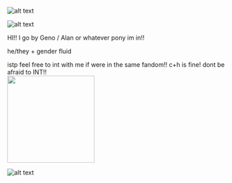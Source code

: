 ![alt text](https://media.discordapp.net/attachments/932235016795193404/1224837432420208721/tumblr_26b705c4309386b0c40c8cd76523db9b_96086986_2048.png?ex=68002540&is=67fed3c0&hm=750a8fbaffce774dc44fdf801251ca55485ac53949b26a809c06303687998819&=&format=webp&quality=lossless&width=1768&height=187)

![alt text](https://media.discordapp.net/attachments/1052873893028843574/1361875745324138496/Untitled271_20250415202740.png?ex=68005920&is=67ff07a0&hm=d9400d34ce39947229246a57c5d858056f3733e9bbaabecc7641cfd96899f6ac&=&format=webp&quality=lossless)

HI!! I go by Geno / Alan or whatever pony im in!!  


   he/they + gender fluid 

   istp 
feel free to int with me if were in the same fandom!!
c+h is fine! dont be afraid to INT!!                 
  <img src="https://media.discordapp.net/attachments/1231113319163887679/1361870364254277642/Untitled924_20250415195422.png?ex=6800541d&is=67ff029d&hm=155646449049f6ef001eb73632fd61ea24c872888d1b48fb25009d00b863c0ec&=&format=webp&quality=lossless" width="200" height="200">

![alt text](https://media.discordapp.net/attachments/932235016795193404/1224837432420208721/tumblr_26b705c4309386b0c40c8cd76523db9b_96086986_2048.png?ex=68002540&is=67fed3c0&hm=750a8fbaffce774dc44fdf801251ca55485ac53949b26a809c06303687998819&=&format=webp&quality=lossless&width=1768&height=187)
